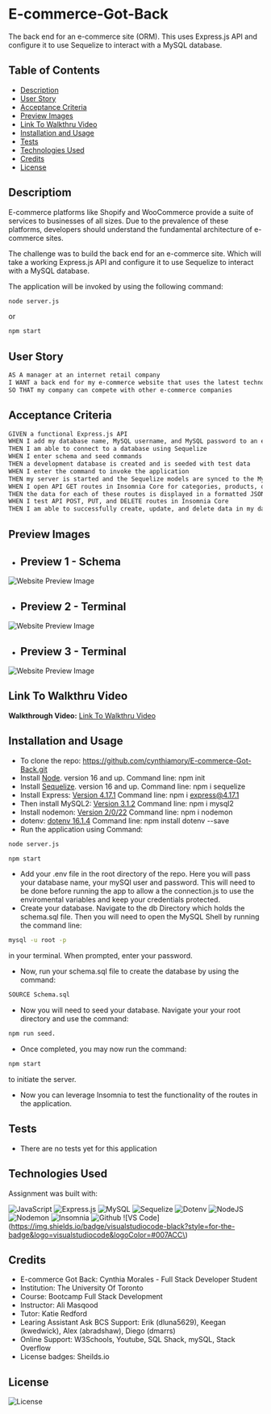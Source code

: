 # E-commerce-Got-Back
The back end for an e-commerce site (ORM). This uses Express.js API and configure it to use Sequelize to interact with a MySQL database.

## Table of Contents

- [Description](#description)
- [User Story](#user-story)
- [Acceptance Criteria](#acceptance-criteria)
- [Preview Images](#preview-images) 
- [Link To Walkthru Video](#link-to-walkthru-video)
- [Installation and Usage](#installation-and-usage)
- [Tests](#tests)
- [Technologies Used](#technologies-used)
- [Credits](#credits)
- [License](#license)

## Descriptiom

E-commerce platforms like Shopify and WooCommerce provide a suite of services to businesses of all sizes. Due to the prevalence of these platforms, developers should understand the fundamental architecture of e-commerce sites.

The challenge was to build the back end for an e-commerce site. Which will take a working Express.js API and configure it to use Sequelize to interact with a MySQL database.

The application will be invoked by using the following command:

```bash
node server.js
```
or 

```bash
npm start
```

## User Story

```md
AS A manager at an internet retail company
I WANT a back end for my e-commerce website that uses the latest technologies
SO THAT my company can compete with other e-commerce companies
```

## Acceptance Criteria

```md
GIVEN a functional Express.js API
WHEN I add my database name, MySQL username, and MySQL password to an environment variable file
THEN I am able to connect to a database using Sequelize
WHEN I enter schema and seed commands
THEN a development database is created and is seeded with test data
WHEN I enter the command to invoke the application
THEN my server is started and the Sequelize models are synced to the MySQL database
WHEN I open API GET routes in Insomnia Core for categories, products, or tags
THEN the data for each of these routes is displayed in a formatted JSON
WHEN I test API POST, PUT, and DELETE routes in Insomnia Core
THEN I am able to successfully create, update, and delete data in my database
```

## Preview Images
- ## Preview 1 - Schema
![Website Preview Image](./assets/demo-01.png)
- ## Preview 2 - Terminal
![Website Preview Image](./assets/employbase-preview-1.png)
- ## Preview 3 - Terminal
![Website Preview Image](./assets/employbase-preview-2.png)

## Link To Walkthru Video
**Walkthrough Video:** [Link To Walkthru Video](https://www.youtube.com/watch?v=sP7m29WxV7M) 


## Installation and Usage
- To clone the repo: https://github.com/cynthiamory/E-commerce-Got-Back.git
- Install [Node](https://nodejs.org/en). version 16 and up. Command line: npm init 
- Install [Sequelize](https://www.npmjs.com/package/sequelize). version 16 and up. Command line: npm i sequelize 
- Install Express: [Version 4.17.1](https://www.npmjs.com/package/express) Command line: npm i express@4.17.1
- Then install MySQL2: [Version 3.1.2](https://www.npmjs.com/package/mysql2) Command line: npm i mysql2
- Install nodemon: [Version 2/0/22](https://www.npmjs.com/package/nodemon) Command line: npm i nodemon
- dotenv: [dotenv 16.1.4](https://www.npmjs.com/package/dotenv) Command line: npm install dotenv --save
- Run the application using Command: 
```bash
node server.js
```
```bash
npm start
```

- Add your .env file in the root directory of the repo. Here you will pass your database name, your mySQl user and password. This will need to be done before running the app to allow a the connection.js to use the enviromental variables and keep your credentials protected.
- Create your database. Navigate to the db Directory which holds the schema.sql file. Then you will need to open the MySQL Shell by running the command line: 
```bash
mysql -u root -p 
```
in your terminal. When prompted, enter your password.
- Now, run your schema.sql file to create the database by using the command: 
```bash
SOURCE Schema.sql
```
- Now you will need to seed your database. Navigate your your root directory and use the command:
```bash
npm run seed.
```
- Once completed, you may now run the command: 
```bash
npm start
```
to initiate the server.
- Now you can leverage Insomnia to test the functionality of the routes in the application.


## Tests
- There are no tests yet for this application

## Technologies Used
Assignment was built with:

![JavaScript](https://img.shields.io/badge/javascript-%23323330.svg?style=for-the-badge&logo=javascript&logoColor=%23F7DF1E)
![Express.js](https://img.shields.io/badge/express.js-%23404d59.svg?style=for-the-badge&logo=express&logoColor=%2361DAFB)
![MySQL](https://img.shields.io/badge/mysql-%2300f.svg?style=for-the-badge&logo=mysql&logoColor=white)
![Sequelize](https://img.shields.io/badge/Sequelize-52B0E7?style=for-the-badge&logo=Sequelize&logoColor=white)
![Dotenv](https://img.shields.io/badge/dotenv-grey?style=for-the-badge&logo=dotenv&logoColor=#ECD53F)
![NodeJS](https://img.shields.io/badge/node.js-6DA55F?style=for-the-badge&logo=node.js&logoColor=white)
![Nodemon](https://img.shields.io/badge/NODEMON-%23323330.svg?style=for-the-badge&logo=nodemon&logoColor=%BBDEAD)
![Insomnia](https://img.shields.io/badge/Insomnia-black?style=for-the-badge&logo=insomnia&logoColor=5849BE)
![Github](https://img.shields.io/badge/github-grey?style=for-the-badge&logo=github&logoColor=##181717)
![VS Code](https://img.shields.io/badge/visualstudiocode-black?style=for-the-badge&logo=visualstudiocode&logoColor=#007ACC\)

## Credits
- E-commerce Got Back: Cynthia Morales - Full Stack Developer Student
- Institution: The University Of Toronto
- Course: Bootcamp Full Stack Development
- Instructor: Ali Masqood
- Tutor: Katie Redford 
- Learing Assistant Ask BCS Support: Erik (dluna5629), Keegan (kwedwick), Alex (abradshaw), Diego (dmarrs)
- Online Support: W3Schools, Youtube, SQL Shack, mySQL, Stack Overflow
- License badges: Sheilds.io


## License

![License](https://img.shields.io/badge/License-MIT-9cf.svg)